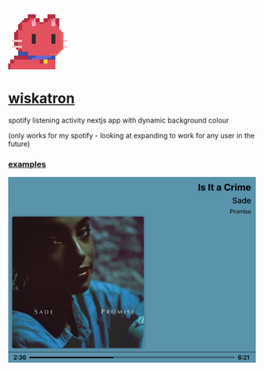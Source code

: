 <img src="public/favicon.svg" width="128" />

# [wiskatron](https://wiskatron.oliverbryan.com/)

spotify listening activity nextjs app with dynamic background colour

(only works for my spotify - looking at expanding to work for any user in the future)

### [examples](https://github.com/hex248/wiskatron/blob/main/media/examples/.md)
![](https://github.com/hex248/wiskatron/blob/main/media/examples/3.png?raw=true)
